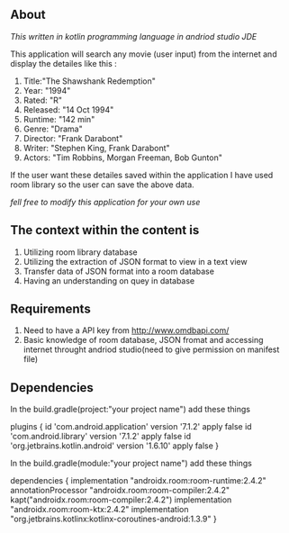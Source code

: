 

About
-----------------------------------------
*This written in kotlin programming language in andriod studio JDE*

This application will search any movie (user input) from the internet and display the detailes like this :

 1. Title:"The Shawshank Redemption"
 2. Year: "1994"
 3. Rated: "R"
 4. Released: "14 Oct 1994"
 5. Runtime: "142 min"
 6. Genre: "Drama"
 7. Director: "Frank Darabont"
 8. Writer: "Stephen King, Frank Darabont"
 9. Actors: "Tim Robbins, Morgan Freeman, Bob Gunton"

If the user want these detailes saved within the application I have used room library so the user can save the above data. 

*fell free to modify this application for your own use*

The context within the content is
------------------------------------------
1. Utilizing room library database
2. Utilizing the extraction of JSON format to view in a text view 
3. Transfer data of JSON format into a room database 
4. Having an understanding on quey in database

Requirements
-----------------------------------------
1. Need to have a API key from http://www.omdbapi.com/ 
2. Basic knowledge of room database, JSON fromat and accessing internet throught andriod studio(need to give permission on manifest file) 

Dependencies
------------------------------------------

In the build.gradle(project:"your project name") add these things

plugins {
    id 'com.android.application' version '7.1.2' apply false
    id 'com.android.library' version '7.1.2' apply false
    id 'org.jetbrains.kotlin.android' version '1.6.10' apply false
    }


In the build.gradle(module:"your project name") add these things

dependencies {
    implementation "androidx.room:room-runtime:2.4.2"
    annotationProcessor "androidx.room:room-compiler:2.4.2"
    kapt("androidx.room:room-compiler:2.4.2")
    implementation "androidx.room:room-ktx:2.4.2"
    implementation "org.jetbrains.kotlinx:kotlinx-coroutines-android:1.3.9"
    }

